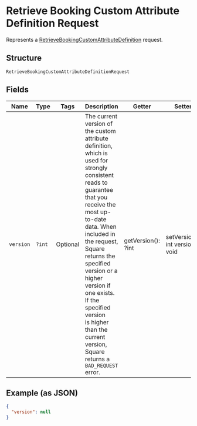 
# Retrieve Booking Custom Attribute Definition Request

Represents a [RetrieveBookingCustomAttributeDefinition](../../doc/apis/booking-custom-attributes.md#retrieve-booking-custom-attribute-definition) request.

## Structure

`RetrieveBookingCustomAttributeDefinitionRequest`

## Fields

| Name | Type | Tags | Description | Getter | Setter |
|  --- | --- | --- | --- | --- | --- |
| `version` | `?int` | Optional | The current version of the custom attribute definition, which is used for strongly consistent<br>reads to guarantee that you receive the most up-to-date data. When included in the request,<br>Square returns the specified version or a higher version if one exists. If the specified version<br>is higher than the current version, Square returns a `BAD_REQUEST` error. | getVersion(): ?int | setVersion(?int version): void |

## Example (as JSON)

```json
{
  "version": null
}
```

